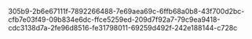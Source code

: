
305b9-2b6e67111f-7892266488-7e69aea69c-6ffb68a0b8-43f700d2bc-cfb7e03f49-09b834e6dc-ffce5259ed-209d7f92a7-79c9ea9418-cdc3138d7a-2fe96d8516-fe31798011-69259d492f-242e188144-c728c
